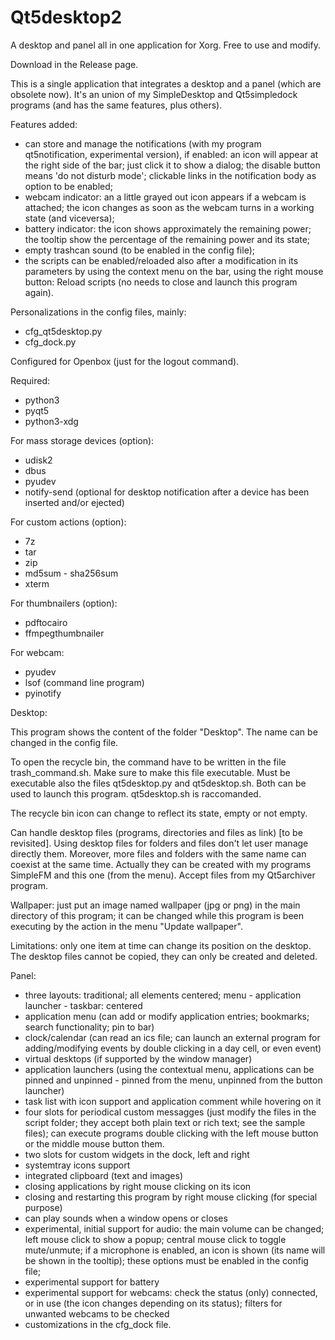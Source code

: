 # Qt5desktop2
A desktop and panel all in one application for Xorg. Free to use and modify.

Download in the Release page.

This is a single application that integrates a desktop and a panel (which are obsolete now). It's an union of my SimpleDesktop and Qt5simpledock programs (and has the same features, plus others).

Features added:
- can store and manage the notifications (with my program qt5notification, experimental version), if enabled: an icon will appear at the right side of the bar; just click it to show a dialog; the disable button means 'do not disturb mode'; clickable links in the notification body as option to be enabled;
- webcam indicator: an a little grayed out icon appears if a webcam is attached; the icon changes as soon as the webcam turns in a working state (and viceversa);
- battery indicator: the icon shows approximately the remaining power; the tooltip show the percentage of the remaining power and its state;
- empty trashcan sound (to be enabled in the config file);
- the scripts can be enabled/reloaded also after a modification in its parameters by using the context menu on the bar, using the right mouse button: Reload scripts (no needs to close and launch this program again).

Personalizations in the config files, mainly:
- cfg_qt5desktop.py
- cfg_dock.py

Configured for Openbox (just for the logout command).

Required:
- python3
- pyqt5
- python3-xdg

For mass storage devices (option):
- udisk2
- dbus
- pyudev
- notify-send (optional for desktop notification after a device has been inserted and/or ejected)

For custom actions (option):
- 7z
- tar
- zip
- md5sum - sha256sum
- xterm

For thumbnailers (option):
- pdftocairo
- ffmpegthumbnailer

For webcam:
- pyudev
- lsof (command line program)
- pyinotify


Desktop:

This program shows the content of the folder "Desktop". The name can be changed in the config file.

To open the recycle bin, the command have to be written in the file trash_command.sh. Make sure to make this file executable. Must be executable also the files qt5desktop.py and qt5desktop.sh. Both can be used to launch this program. qt5desktop.sh is raccomanded.

The recycle bin icon can change to reflect its state, empty or not empty.

Can handle desktop files (programs, directories and files as link) [to be revisited]. Using desktop files for folders and files don't let user manage directly them. Moreover, more files and folders with the same name can coexist at the same time. Actually they can be created with my programs SimpleFM and this one (from the menu). Accept files from my Qt5archiver program.

Wallpaper: just put an image named wallpaper (jpg or png) in the main directory of this program; it can be changed while this program is been executing by the action in the menu "Update wallpaper".

Limitations: only one item at time can change its position on the desktop. The desktop files cannot be copied, they can only be created and deleted.

Panel:
- three layouts: traditional; all elements centered; menu - application launcher - taskbar: centered
- application menu (can add or modify application entries; bookmarks; search functionality; pin to bar)
- clock/calendar (can read an ics file; can launch an external program for adding/modifying events by double clicking in a day cell, or even event)
- virtual desktops (if supported by the window manager)
- application launchers (using the contextual menu, applications can be pinned and unpinned - pinned from the menu, unpinned from the button launcher)
- task list with icon support and application comment while hovering on it
- four slots for periodical custom messagges (just modify the files in the script folder; they accept both plain text or rich text; see the sample files); can execute programs double clicking with the left mouse button or the middle mouse button them.
- two slots for custom widgets in the dock, left and right
- systemtray icons support
- integrated clipboard (text and images)
- closing applications by right mouse clicking on its icon
- closing and restarting this program by right mouse clicking (for special purpose)
- can play sounds when a window opens or closes
- experimental, initial support for audio: the main volume can be changed; left mouse click to show a popup; central mouse click to toggle mute/unmute; if a microphone is enabled, an icon is shown (its name will be shown in the tooltip); these options must be enabled in the config file;
- experimental support for battery
- experimental support for webcams: check the status (only) connected, or in use (the icon changes depending on its status); filters for unwanted webcams to be checked
- customizations in the cfg_dock file.
